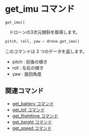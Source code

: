 # get_imu コマンド

```get_imu()```

　ドローンの3次元傾斜を取得します。

```python
pitch, roll, yaw = drone.get_imu()
```
このコマンドは 3 つのデータを返します。

- pitch : 前後の傾き
- roll : 左右の傾き
- yaw : 旋回角度

## 関連コマンド

- [get_battery コマンド]()
- [get_tof コマンド]()
- [get_flighttime コマンド]()
- [get_height コマンド]()
- [get_speed コマンド]()
